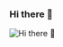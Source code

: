 ### Hi there 👋
![Hi there 👋](https://s27389.pcdn.co/wp-content/uploads/2019/12/top-5-data-science-strategy-predictions-2020-1024x440.jpeg)
<!--
**Vandraren/Vandraren** is a ✨ _special_ ✨ repository because its `README.md` (this file) appears on your GitHub profile.

Here are some ideas to get you started:

- 🔭 I’m currently working on ...
- 🌱 I’m currently learning ...
- 👯 I’m looking to collaborate on ...
- 🤔 I’m looking for help with ...
- 💬 Ask me about ...
- 📫 How to reach me: ...
- 😄 Pronouns: ...
- ⚡ Fun fact: ...
-->

